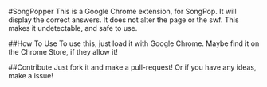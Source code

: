 #SongPopper
This is a Google Chrome extension, for SongPop. It will display the correct answers. It does not alter the page or the swf. This makes it undetectable, and safe to use.

##How To Use
To use this, just load it with Google Chrome. Maybe find it on the Chrome Store, if they allow it!

##Contribute
Just fork it and make a pull-request! Or if you have any ideas, make a issue!